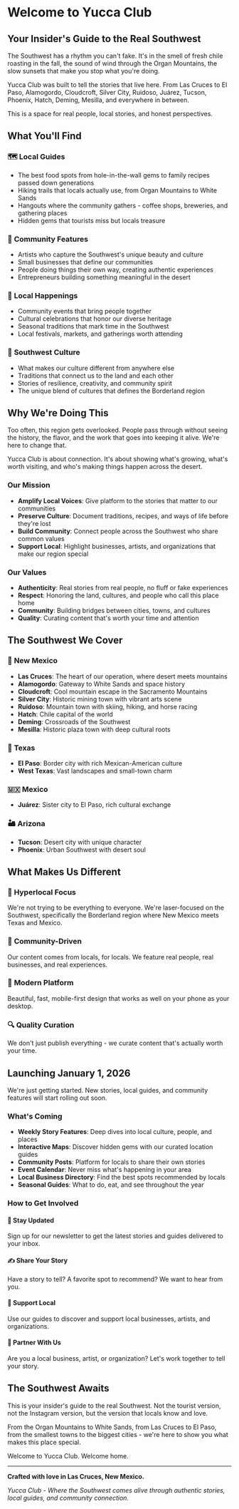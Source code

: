 # Welcome to Yucca Club

## Your Insider's Guide to the Real Southwest

The Southwest has a rhythm you can't fake. It's in the smell of fresh chile roasting in the fall, the sound of wind through the Organ Mountains, the slow sunsets that make you stop what you're doing.

Yucca Club was built to tell the stories that live here. From Las Cruces to El Paso, Alamogordo, Cloudcroft, Silver City, Ruidoso, Juárez, Tucson, Phoenix, Hatch, Deming, Mesilla, and everywhere in between.

This is a space for real people, local stories, and honest perspectives.

## What You'll Find

### 🗺️ **Local Guides**
- The best food spots from hole-in-the-wall gems to family recipes passed down generations
- Hiking trails that locals actually use, from Organ Mountains to White Sands
- Hangouts where the community gathers - coffee shops, breweries, and gathering places
- Hidden gems that tourists miss but locals treasure

### 🎨 **Community Features**
- Artists who capture the Southwest's unique beauty and culture
- Small businesses that define our communities
- People doing things their own way, creating authentic experiences
- Entrepreneurs building something meaningful in the desert

### 📅 **Local Happenings**
- Community events that bring people together
- Cultural celebrations that honor our diverse heritage
- Seasonal traditions that mark time in the Southwest
- Local festivals, markets, and gatherings worth attending

### 🌵 **Southwest Culture**
- What makes our culture different from anywhere else
- Traditions that connect us to the land and each other
- Stories of resilience, creativity, and community spirit
- The unique blend of cultures that defines the Borderland region

## Why We're Doing This

Too often, this region gets overlooked. People pass through without seeing the history, the flavor, and the work that goes into keeping it alive. We're here to change that.

Yucca Club is about connection. It's about showing what's growing, what's worth visiting, and who's making things happen across the desert.

### Our Mission
- **Amplify Local Voices**: Give platform to the stories that matter to our communities
- **Preserve Culture**: Document traditions, recipes, and ways of life before they're lost
- **Build Community**: Connect people across the Southwest who share common values
- **Support Local**: Highlight businesses, artists, and organizations that make our region special

### Our Values
- **Authenticity**: Real stories from real people, no fluff or fake experiences
- **Respect**: Honoring the land, cultures, and people who call this place home
- **Community**: Building bridges between cities, towns, and cultures
- **Quality**: Curating content that's worth your time and attention

## The Southwest We Cover

### 🌵 **New Mexico**
- **Las Cruces**: The heart of our operation, where desert meets mountains
- **Alamogordo**: Gateway to White Sands and space history
- **Cloudcroft**: Cool mountain escape in the Sacramento Mountains
- **Silver City**: Historic mining town with vibrant arts scene
- **Ruidoso**: Mountain town with skiing, hiking, and horse racing
- **Hatch**: Chile capital of the world
- **Deming**: Crossroads of the Southwest
- **Mesilla**: Historic plaza town with deep cultural roots

### 🌮 **Texas**
- **El Paso**: Border city with rich Mexican-American culture
- **West Texas**: Vast landscapes and small-town charm

### 🇲🇽 **Mexico**
- **Juárez**: Sister city to El Paso, rich cultural exchange

### 🏜️ **Arizona**
- **Tucson**: Desert city with unique character
- **Phoenix**: Urban Southwest with desert soul

## What Makes Us Different

### 🎯 **Hyperlocal Focus**
We're not trying to be everything to everyone. We're laser-focused on the Southwest, specifically the Borderland region where New Mexico meets Texas and Mexico.

### 👥 **Community-Driven**
Our content comes from locals, for locals. We feature real people, real businesses, and real experiences.

### 📱 **Modern Platform**
Beautiful, fast, mobile-first design that works as well on your phone as your desktop.

### 🔍 **Quality Curation**
We don't just publish everything - we curate content that's actually worth your time.

## Launching January 1, 2026

We're just getting started. New stories, local guides, and community features will start rolling out soon.

### What's Coming
- **Weekly Story Features**: Deep dives into local culture, people, and places
- **Interactive Maps**: Discover hidden gems with our curated location guides
- **Community Posts**: Platform for locals to share their own stories
- **Event Calendar**: Never miss what's happening in your area
- **Local Business Directory**: Find the best spots recommended by locals
- **Seasonal Guides**: What to do, eat, and see throughout the year

### How to Get Involved

#### 📧 **Stay Updated**
Sign up for our newsletter to get the latest stories and guides delivered to your inbox.

#### ✍️ **Share Your Story**
Have a story to tell? A favorite spot to recommend? We want to hear from you.

#### 🏪 **Support Local**
Use our guides to discover and support local businesses, artists, and organizations.

#### 🤝 **Partner With Us**
Are you a local business, artist, or organization? Let's work together to tell your story.

## The Southwest Awaits

This is your insider's guide to the real Southwest. Not the tourist version, not the Instagram version, but the version that locals know and love.

From the Organ Mountains to White Sands, from Las Cruces to El Paso, from the smallest towns to the biggest cities - we're here to show you what makes this place special.

Welcome to Yucca Club. Welcome home.

---

**Crafted with love in Las Cruces, New Mexico.**

*Yucca Club - Where the Southwest comes alive through authentic stories, local guides, and community connection.*
